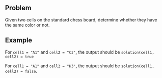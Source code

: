 ## Problem

Given two cells on the standard chess board, determine whether they have the same color or not.

## Example

For `cell1 = "A1"` and `cell2 = "C3"`, the output should be
`solution(cell1, cell2) = true`

For `cell1 = "A1"` and `cell2 = "H3"`, the output should be
`solution(cell1, cell2) = false`.